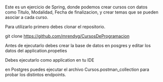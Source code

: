 Este es un ejercicio de Spring, donde podemos crear cursos con datos como Titulo, Modalidad, Fecha de finalizacion, y crear temas que se pueden asociar a cada curso.

Para utilizarlo primero debes clonar el repositorio.

git clone https://github.com/mrendyg/CursosDeProgramacion

Antes de ejecutarlo debes crear la base de datos en posgres y editar los datos del application.propeties

Debes ejecutarlo como application en tu IDE

en Postgres puedes ejecutar el archivo Cursos.postman_collection para probar los distintos endpoints.
